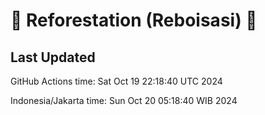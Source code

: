 
# 🌳 Reforestation (Reboisasi) 🌲

## Last Updated

GitHub Actions time: Sat Oct 19 22:18:40 UTC 2024

Indonesia/Jakarta time: Sun Oct 20 05:18:40 WIB 2024
